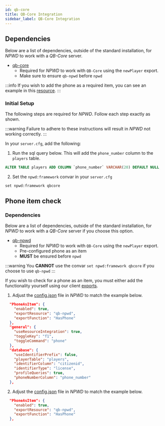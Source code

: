 ```yaml
---
id: qb-core
title: QB-Core Integration
sidebar_label: QB-Core Integration
---
```


## Dependencies
Below are a list of dependencies, outside of the standard installation, for *NPWD* to work with a *QB-Core* server.
- [qb-core](https://github.com/qbcore-framework/qb-core)
    - Required for *NPWD* to work with `QB-Core` using the `newPlayer` export.
    - Make sure to ensure `qb-npwd` before `npwd`

:::info
If you wish to add the phone as a required item, you can see an example in this [resource](https://github.com/qbcore-framework/qb-npwd).
:::

### Initial Setup
The following steps are required for *NPWD*. Follow each step exactly as shown.

:::warning 
Failure to adhere to these instructions will result in *NPWD* not working correctly.
:::

In your `server.cfg`, add the following:

1. Run the sql query below. This will add the `phone_number` column to the `players` table.
```sql
ALTER TABLE players ADD COLUMN `phone_number` VARCHAR(20) DEFAULT NULL;
```

2. Set the `npwd:framework` convar in your `server.cfg`
```
set npwd:framework qbcore
```

## Phone item check

### Dependencies
Below are a list of dependencies, outside of the standard installation, for *NPWD* to work with a *QB-Core* server if you choose this option.
- [qb-npwd](https://github.com/qbcore-framework/qb-npwd)
    - Required for *NPWD* to work with `QB-Core` using the `newPlayer` export.
    - Pre-configured phone as an item
    - **MUST** be ensured before `npwd`

:::warning
You **CANNOT** use the convar `set npwd:framework qbcore` if you choose to use `qb-npwd`
:::

If you wish to check for a phone as an item, you must either add the functionality yourself using our client [exports](https://projecterror.dev/docs/npwd/api/client-exports#setPhoneDisabled).

1. Adjust the [config.json](https://github.com/project-error/npwd/blob/master/config.json) file in *NPWD* to match the example below.
```json
  "PhoneAsItem": {
    "enabled": true,
    "exportResource": "qb-npwd",
    "exportFunction": "HasPhone"
  },
  "general": {
    "useResourceIntegration": true,
    "toggleKey": "f1",
    "toggleCommand": "phone"
  },
  "database": {
    "useIdentifierPrefix": false,
    "playerTable": "players",
    "identifierColumn": "citizenid",
    "identifierType": "license",
    "profileQueries": true,
    "phoneNumberColumn": "phone_number"
  },
```

2. Adjust the [config.json](https://github.com/project-error/npwd/blob/master/config.json) file in *NPWD* to match the example below.
```json
  "PhoneAsItem": {
    "enabled": true,
    "exportResource": "qb-npwd",
    "exportFunction": "HasPhone"
  },
```